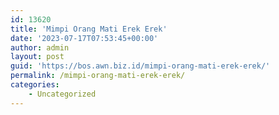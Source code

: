 ```yaml
---
id: 13620
title: 'Mimpi Orang Mati Erek Erek'
date: '2023-07-17T07:53:45+00:00'
author: admin
layout: post
guid: 'https://bos.awn.biz.id/mimpi-orang-mati-erek-erek/'
permalink: /mimpi-orang-mati-erek-erek/
categories:
    - Uncategorized
---
```


